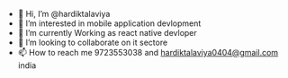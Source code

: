 - 👋 Hi, I’m @hardiktalaviya
- 👀 I’m interested in mobile application devlopment
- 🌱 I’m currently Working as react native devloper
- 💞️ I’m looking to collaborate on it sectore
- 📫 How to reach me 9723553038 and hardiktalaviya0404@gmail.com india

<!---
hardik040405/hardik040405 is a ✨ special ✨ repository because its `README.md` (this file) appears on your GitHub profile.
You can click the Preview link to take a look at your changes.
--->
